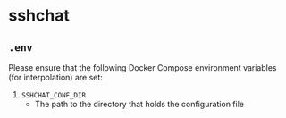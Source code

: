 sshchat
=======

## `.env`

Please ensure that the following Docker Compose
environment variables (for interpolation) are
set:

1. `SSHCHAT_CONF_DIR`
	* The path to the directory that holds the
	configuration file

